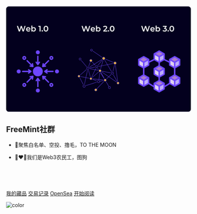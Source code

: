 ![web3](./images/web3.png)

## FreeMint社群
<!--🌹FreeMintDao | AdogeCoin | NFT  -->

- 💪聚焦白名单、空投、撸毛，TO THE MOON

- 👨‍❤️‍👨我们是Web3农民工，图狗

<!-- <img src="https://img.shields.io/badge/version-v2.0.0-green.svg" data-origin="https://img.shields.io/badge/version-v2.0.0-green.svg" alt=""> 
<img src="https://img.shields.io/github/stars/wugenqiang/NoteBook" data-origin="https://img.shields.io/github/stars/wugenqiang/NoteBook" alt=""> 
<img src="https://img.shields.io/github/forks/wugenqiang/NoteBook" data-origin="https://img.shields.io/github/forks/wugenqiang/NoteBook" alt="">
<img src="https://img.shields.io/github/license/wugenqiang/NoteBook" data-origin="https://img.shields.io/github/license/wugenqiang/NoteBook" alt=""> -->

<br>

<br>

<!-- <span id="busuanzi_container_site_pv" style='display:none'>
    👀 本站总访问量：<span id="busuanzi_value_site_pv"></span> 次
</span>
<span id="busuanzi_container_site_uv" style='display:none'>
    | 🚴‍♂️ 本站总访客数：<span id="busuanzi_value_site_uv"></span> 人
</span> -->

<br>

[我的藏品](https://tianyuan.eth.xyz)
[交易记录](https://etherscan.io/address/tianyuan.eth)
[OpenSea](https://opensea.io/0xadoge)
[开始阅读](/README.md)



<!-- 背景色 -->
![color](#fff)


